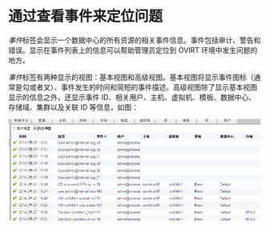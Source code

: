 # 通过查看事件来定位问题

*事件*标签会显示一个数据中心的所有资源的相关事件信息。事件包括审计、警告和错误。显示在事件列表上的信息可以帮助管理员定位到
OVIRT 环境中发生问题的地方。

*事件*标签有两种显示的视图：基本视图和高级视图。基本视图将显示事件图标（通常是勾或者叉）、事件发生的时间和简短的事件描述。高级视图除了显示基本视图显示的信息之外，还显示事件
ID、相关用户、主机、虚拟机、模板、数据中心、存储域、集群以及关联 ID
等信息，如图：

![事件视图](../images/data-center-event-view.png)

